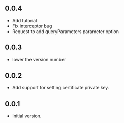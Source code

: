 ## 0.0.4
- Add tutorial
- Fix interceptor bug
- Request to add queryParameters parameter option

## 0.0.3
- lower the version number

## 0.0.2
- Add support for setting certificate private key.


## 0.0.1

- Initial version.
